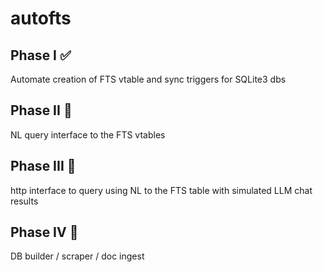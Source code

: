 # autofts

## Phase I ✅
Automate creation of FTS vtable and sync triggers for SQLite3 dbs 

## Phase II 🚧
NL query interface to the FTS vtables

## Phase III 📝

http interface to query using NL to the FTS table with simulated LLM chat results

## Phase IV 📝

DB builder / scraper / doc ingest